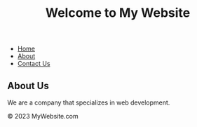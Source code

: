 <!DOCTYPE html>
<html>
  <head>
    <title>Website So Fire</title>
    <meta charset="UTF-8">
    <meta name="viewport" content="width=device-width, initial-scale=1.0">
    <link rel="stylesheet" href="style.css">
  </head>
  <body>
    <header>
      <h1>Welcome to My Website</h1>
    </header>
    <nav>
      <ul>
        <li><a href="#">Home</a></li>
        <li><a href="#">About</a></li>
        <li><a href="#">Contact Us</a></li>
      </ul>
    </nav>
    <main>
      <h2>About Us</h2>
      <p>We are a company that specializes in web development.</p>
    </main>
    <footer>
      <p>&copy; 2023 MyWebsite.com</p>
    </footer>
  </body>
</html>
